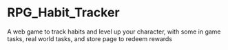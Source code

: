 # RPG_Habit_Tracker
A web game to track habits and level up your character, with some in game tasks, real world tasks, and store page to redeem rewards
